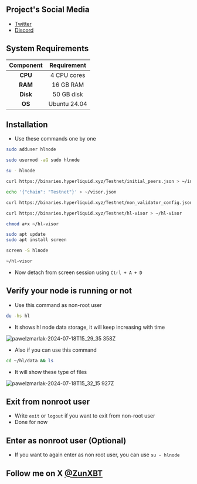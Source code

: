 ## Project's Social Media

- [Twitter](https://x.com/HyperliquidX)
- [Discord](https://discord.gg/hyperliquid)

## System Requirements

| Component         | Requirement                       |
|:-----------------:|:---------------------------------:|
| **CPU**           | 4 CPU cores                       |
| **RAM**           | 16 GB RAM                         |
| **Disk**          | 50 GB disk                        |
| **OS** | Ubuntu 24.04  |


## Installation

- Use these commands one by one
```bash
sudo adduser hlnode
```
```bash
sudo usermod -aG sudo hlnode
```
```bash
su - hlnode
```
```bash
curl https://binaries.hyperliquid.xyz/Testnet/initial_peers.json > ~/initial_peers.json
```
```bash
echo '{"chain": "Testnet"}' > ~/visor.json
```
```bash
curl https://binaries.hyperliquid.xyz/Testnet/non_validator_config.json > ~/non_validator_config.json
```
```bash
curl https://binaries.hyperliquid.xyz/Testnet/hl-visor > ~/hl-visor
```
```bash
chmod a+x ~/hl-visor
```
```bash
sudo apt update
sudo apt install screen
```
```bash
screen -S hlnode
```
```bash
~/hl-visor
```
- Now detach from screen session using `Ctrl + A + D`

## Verify your node is running or not

- Use this command as non-root user
```bash
du -hs hl
```
- It shows hl node data storage, it will keep increasing with time

![pawelzmarlak-2024-07-18T15_29_35 358Z](https://github.com/user-attachments/assets/21348888-a2f9-45f4-9976-b7d5ecdfec4d)

- Also if you can use this command
```bash
cd ~/hl/data && ls
```
- It will show these type of files

![pawelzmarlak-2024-07-18T15_32_15 927Z](https://github.com/user-attachments/assets/e649f996-6b32-49ac-b603-00fe4edaabd3)

## Exit from nonroot user

- Write `exit` or `logout` if you want to exit from non-root user
- Done for now
## Enter as nonroot user (Optional)

- If you want to again enter as non root user, you can use `su - hlnode`

## Follow me on X [@ZunXBT](https://x.com/ZunXBT)
